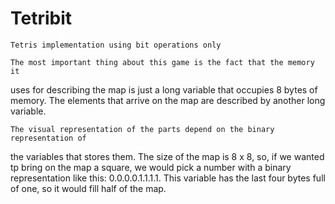 # Tetribit

	Tetris implementation using bit operations only

	The most important thing about this game is the fact that the memory it
uses for describing the map is just a long variable that occupies 8 bytes of memory.
The elements that arrive on the map are described by another long variable.

	The visual representation of the parts depend on the binary representation of
the variables that stores them. The size of the map is 8 x 8, so, if we wanted tp bring
on the map a square, we would pick a number with a binary representation like this:
0.0.0.0.1.1.1.1. This variable has the last four bytes full of one, so it would fill
half of the map.
